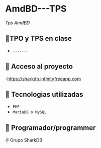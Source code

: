 # AmdBD---TPS

<em> Tps AmdBD </em>


## :hammer:TPO y TPS en clase
- `------`: 


## 📁 Acceso al proyecto
-https://sharkdb.infinityfreeapp.com

## :green_book: Tecnologias utilizadas
- `PHP`
- `MariaDB o MySQL`

## :memo: Programador/programmer
:v: Grupo SharkDB
